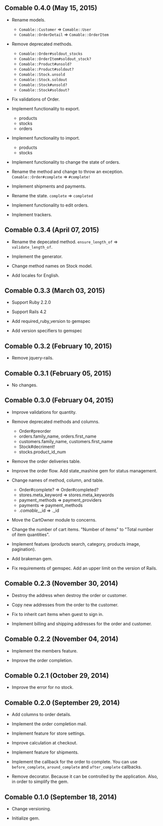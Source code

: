 ## Comable 0.4.0 (May 15, 2015) ##

*   Rename models.

    - `Comable::Customer` => `Comable::User`
    - `Comable::OrderDetail` => `Comable::OrderItem`

*   Remove deprecated methods.

    - `Comable::Order#soldout_stocks`
    - `Comable::OrderItem#soldout_stock?`
    - `Comable::Product#unsold?`
    - `Comable::Product#soldout?`
    - `Comable::Stock.unsold`
    - `Comable::Stock.soldout`
    - `Comable::Stock#unsold?`
    - `Comable::Stock#soldout?`

*   Fix validations of Order.

*   Implement functionality to export.

    - products
    - stocks
    - orders

*   Implement functionality to import.

    - products
    - stocks

*   Implement functionality to change the state of orders.

*   Rename the method and change to throw an exception.
    `Comable::Order#complete` => `#complete!`

*   Implement shipments and payments.

*   Rename the state.
    `complete` => `completed`

*   Implement functionality to edit orders.

*   Implement trackers.


## Comable 0.3.4 (April 07, 2015) ##

*   Rename the depecated method.
    `ensure_length_of` => `validate_length_of`.

*   Implement the generator.

*   Change method names on Stock model.

*   Add locales for English.


## Comable 0.3.3 (March 03, 2015) ##

*   Support Ruby 2.2.0

*   Support Rails 4.2

*   Add required_ruby_version to gemspec

*   Add version specifiers to gemspec


## Comable 0.3.2 (February 10, 2015) ##

*   Remove jquery-rails.


## Comable 0.3.1 (February 05, 2015) ##

*   No changes.


## Comable 0.3.0 (February 04, 2015) ##

*   Improve validations for quantity.

*   Remove deprecated methods and columns.

    - Order#preorder
    - orders.family_name, orders.first_name
    - customers.family_name, customers.first_name
    - Stock#decriment!
    - stocks.product_id_num

*   Remove the order deliveries table.

*   Improve the order flow.
    Add state_mashine gem for status management.

*   Change names of method, column, and table.

    - Order#complete? => Order#completed?
    - stores.meta_keyword => stores.meta_keywords
    - payment_methods => payment_providers
    - payments => payment_methods
    - *.comable_*_id => *.*_id

*   Move the CartOwner module to concerns.

*   Change the number of cart items.
    "Number of items" to "Total number of item quantities".

*   Implement featues (products search, category, products image, pagination).

*   Add brakeman gem.

*   Fix requirements of gemspec.
    Add an upper limit on the version of Rails.


## Comable 0.2.3 (November 30, 2014) ##

*   Destroy the address when destroy the order or customer.

*   Copy new addresses from the order to the customer.

*   Fix to inherit cart items when guest to sign in.

*   Implement billing and shipping addresses for the order and customer.


## Comable 0.2.2 (November 04, 2014) ##

*   Implement the members feature.

*   Improve the order completion.


## Comable 0.2.1 (October 29, 2014) ##

*   Improve the error for no stock.


## Comable 0.2.0 (September 29, 2014) ##

*   Add columns to order details.

*   Implement the order completion mail.

*   Implement feature for store settings.

*   Improve calculation at checkout.

*   Implement feature for shipments.

*   Implement the callback for the order to complete.
    You can use `before_complete`, `around_complete` and `after_complete` callbacks.

*   Remove decorator. Because it can be controlled by the application.
    Also, in order to simplify the gem.


## Comable 0.1.0 (September 18, 2014) ##

*   Change versioning.

*   Initialize gem.
